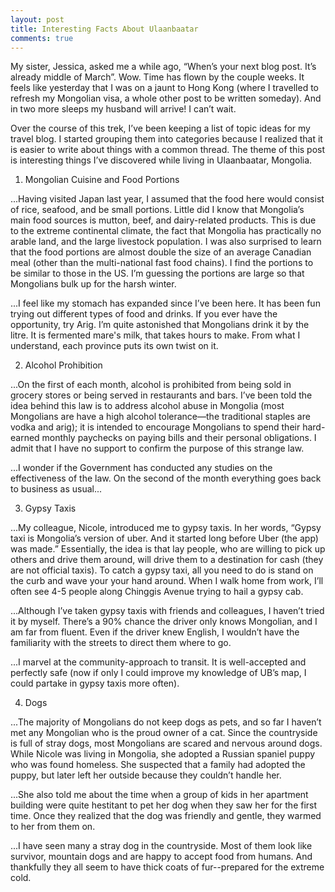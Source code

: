 ```yaml
---
layout: post
title: Interesting Facts About Ulaanbaatar
comments: true
---
```


My sister, Jessica, asked me a while ago, “When’s your next blog post. It’s already middle of March”. Wow. Time has flown by the couple weeks. It feels like yesterday that I was on a jaunt to Hong Kong (where I travelled to refresh my Mongolian visa, a whole other post to be written someday). And in two more sleeps my husband will arrive! I can’t wait.

Over the course of this trek, I’ve been keeping a list of topic ideas for my travel blog. I started grouping them into categories because I realized that it is easier to write about things with a common thread. The theme of this post is interesting things I’ve discovered while living in Ulaanbaatar, Mongolia.

1. Mongolian Cuisine and Food Portions

...Having visited Japan last year, I assumed that the food here would consist of rice, seafood, and be small portions. Little did I know that Mongolia’s main food sources is mutton, beef, and dairy-related products. This is due to the extreme continental climate, the fact that Mongolia has practically no arable land, and the large livestock population. I was also surprised to learn that the food portions are almost double the size of an average Canadian meal (other than the multi-national fast food chains). I find the portions to be similar to those in the US.  I’m guessing the portions are large so that Mongolians bulk up for the harsh winter.

...I feel like my stomach has expanded since I’ve been here. It has been fun trying out different types of food and drinks. If you ever have the opportunity, try Arig. I’m quite astonished that Mongolians drink it by the litre. It is fermented mare's milk, that takes hours to make. From what I understand, each province puts its own twist on it.

2. Alcohol Prohibition

...On the first of each month, alcohol is prohibited from being sold in grocery stores or being served in restaurants and bars. I’ve been told the idea behind this law is to address alcohol abuse in Mongolia (most Mongolians are have a high alcohol tolerance—the traditional staples are vodka and arig); it is intended to encourage Mongolians to spend their hard-earned monthly paychecks on paying bills and their personal obligations. I admit that I have no support to confirm the purpose of this strange law.

...I wonder if the Government has conducted any studies on the effectiveness of the law. On the second of the month everything goes back to business as usual...

3. Gypsy Taxis

...My colleague, Nicole, introduced me to gypsy taxis. In her words, “Gypsy taxi is Mongolia’s version of uber. And it started long before Uber (the app) was made.” Essentially, the idea is that lay people, who are willing to pick up others and drive them around, will drive them to a destination for cash (they are not official taxis). To catch a gypsy taxi, all you need to do is stand on the curb and wave your your hand around. When I walk home from work, I’ll often see 4-5 people along Chinggis Avenue trying to hail a gypsy cab.

...Although I’ve taken gypsy taxis with friends and colleagues, I haven’t tried it by myself. There’s a 90% chance the driver only knows Mongolian, and I am far from fluent. Even if the driver knew English, I wouldn’t have the familiarity with the streets to direct them where to go.

...I marvel at the community-approach to transit. It is well-accepted and perfectly safe (now if only I could improve my knowledge of UB’s map, I could partake in gypsy taxis more often).

4. Dogs

...The majority of Mongolians do not keep dogs as pets, and so far I haven’t met any Mongolian who is the proud owner of a cat. Since the countryside is full of stray dogs, most Mongolians are scared and nervous around dogs. While Nicole was living in Mongolia, she adopted a Russian spaniel puppy who was found homeless. She suspected that a family had adopted the puppy, but later left her outside because they couldn’t handle her.

...She also told me about the time when a group of kids in her apartment building were quite hestitant to pet her dog when they saw her for the first time. Once they realized that the dog was friendly and gentle, they warmed to her from them on.

...I have seen many a stray dog in the countryside. Most of them look like survivor, mountain dogs and are happy to accept food from humans. And thankfully they all seem to have thick coats of fur--prepared for the extreme cold.
